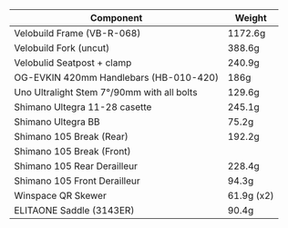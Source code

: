 | Component | Weight |
|------|--------|
| Velobuild Frame (VB-R-068) | 1172.6g |
| Velobuild Fork (uncut) | 388.6g |
| Velobulid Seatpost + clamp | 240.9g |
| OG-EVKIN 420mm Handlebars (HB-010-420) | 186g |
| Uno Ultralight Stem 7°/90mm with all bolts | 129.6g |
| Shimano Ultegra 11-28 casette | 245.1g |
| Shimano Ultegra BB | 75.2g |
| Shimano 105 Break (Rear) | 192.2g |
| Shimano 105 Break (Front) |  |
| Shimano 105 Rear Derailleur | 228.4g |
| Shimano 105 Front Derailleur | 94.3g |
| Winspace QR Skewer | 61.9g (x2) |
| ELITAONE Saddle (3143ER) | 90.4g |
